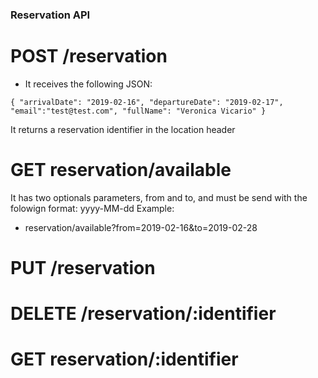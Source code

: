 ### Reservation API

# POST /reservation

* It receives the following JSON:

`
    {
        "arrivalDate": "2019-02-16",
        "departureDate": "2019-02-17",
        "email":"test@test.com",
        "fullName": "Veronica Vicario"
    }
`

It returns a reservation identifier in the location header
# GET reservation/available
It has two optionals parameters, from and to, and must be send with the folowign format: yyyy-MM-dd
Example:

* reservation/available?from=2019-02-16&to=2019-02-28

# PUT /reservation
# DELETE /reservation/:identifier
# GET reservation/:identifier
